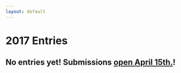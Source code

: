 ```yaml
---
layout: default
---
```


# 2017 Entries

## No entries yet! Submissions [open April 15th.]({{site.baseurl}}/)!

